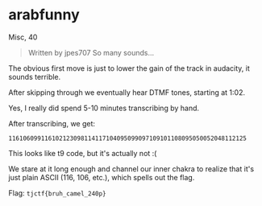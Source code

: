 # arabfunny
Misc, 40

>  Written by jpes707
>  So many sounds... 

The obvious first move is just to lower the gain of the track in audacity, it sounds terrible.

After skipping through we eventually hear DTMF tones, starting at 1:02.

Yes, I really did spend 5-10 minutes transcribing by hand.

After transcribing, we get:

`116106099116102123098114117104095099097109101108095050052048112125`

This looks like t9 code, but it's actually not :(

We stare at it long enough and channel our inner chakra to realize that it's just plain ASCII (116, 106, etc.), which spells out the flag.

Flag: `tjctf{bruh_camel_240p}`